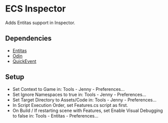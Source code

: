 # ECS Inspector
Adds Entitas support in Inspector.

## Dependencies
- [Entitas](https://assetstore.unity.com/packages/templates/systems/entitas-87638)
- [Odin](https://assetstore.unity.com/packages/tools/utilities/odin-inspector-and-serializer-89041)
- [QuickEvent](https://assetstore.unity.com/packages/tools/visual-scripting/quickevent-persistent-callback-system-53869)

## Setup
- Set Context to Game in: Tools - Jenny - Preferences...
- Set Ignore Namespaces to true in: Tools - Jenny - Preferences...
- Set Target Directory to Assets/Code in: Tools - Jenny - Preferences...
- In Script Execution Order, set Features.cs script as first.
- On Build / If restarting scene with Features, set Enable Visual Debugging to false in: Tools - Entitas - Preferences...
